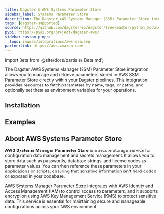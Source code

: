 ```yaml
---
title: Dagster & AWS Systems Parameter Store
sidebar_label: Systems Parameter Store
description: The Dagster AWS Systems Manager (SSM) Parameter Store integration allows you to manage and retrieve parameters stored in AWS SSM Parameter Store directly within your Dagster pipelines.
tags: [dagster-supported]
source: https://github.com/dagster-io/dagster/tree/master/python_modules/libraries/dagster-aws
pypi: https://pypi.org/project/dagster-aws/
sidebar_custom_props:
  logo: images/integrations/aws-ssm.svg
partnerlink: https://aws.amazon.com/
---
```


import Beta from '@site/docs/partials/\_Beta.md';

<Beta />

The Dagster AWS Systems Manager (SSM) Parameter Store integration allows you to manage and retrieve parameters stored in AWS SSM Parameter Store directly within your Dagster pipelines. This integration provides resources to fetch parameters by name, tags, or paths, and optionally set them as environment variables for your operations.

## Installation

<PackageInstallInstructions packageName="dagster-aws" />

## Examples

<CodeExample path="docs_snippets/docs_snippets/integrations/aws-ssm.py" language="python" />

## About AWS Systems Parameter Store

**AWS Systems Manager Parameter Store** is a secure storage service for configuration data management and secrets management. It allows you to store data such as passwords, database strings, and license codes as parameter values. You can then reference these parameters in your applications or scripts, ensuring that sensitive information isn't hard-coded or exposed in your codebase.

AWS Systems Manager Parameter Store integrates with AWS Identity and Access Management (IAM) to control access to parameters, and it supports encryption using AWS Key Management Service (KMS) to protect sensitive data. This service is essential for maintaining secure and manageable configurations across your AWS environment.
